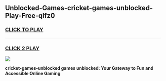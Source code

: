 
## Unblocked-Games-cricket-games-unblocked-Play-Free-qlfz0
<h3>
<a href="https://premium76.site?title=cricket-games-unblocked&ref=18A">CLICK TO PLAY</a></h3>
<hr>

<h3>
<a href="https://premium76.site?title=cricket-games-unblocked&ref=18A">CLICK 2 PLAY</a>
  
</h3>

<a href="https://premium76.site?title=cricket-games-unblocked&ref=18A"><img src="https://clearcache.store/games.png"></a>


**cricket-games-unblocked games unblocked: Your Gateway to Fun and Accessible Online Gaming**
